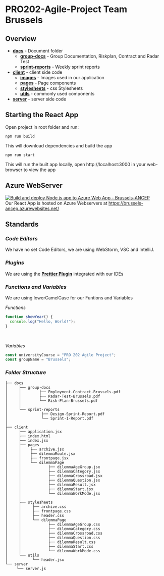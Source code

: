 # PRO202-Agile-Project Team Brussels
## Overview
* **[docs](https://github.com/vytre/Brussels/tree/main/docs)** - Document folder
  * **[group-docs](https://github.com/vytre/Brussels/tree/main/docs/group-docs)** - Group Documentation, Riskplan, Contract and Radar Test
  * **[sprint-reports](https://github.com/vytre/Brussels/tree/main/docs/sprint-reports)** - Weekly sprint reports
* **[client](https://github.com/vytre/Brussels/tree/main/client)** - client side code
  * **[images](https://github.com/vytre/Brussels/tree/main/client/images)** - Images used in our application
  * **[pages](https://github.com/vytre/Brussels/tree/main/client/pages)** - Page components
  * **[stylesheets](https://github.com/vytre/Brussels/tree/main/client/stylesheets)** - css Stylesheets
  * **[utils](https://github.com/vytre/Brussels/tree/main/client/utils)** - commonly used components
* **[server](https://github.com/vytre/Brussels/tree/main/server)** - server side code


## Starting the React App
Open project in root folder and run:
```
npm run build
```
This will download dependencies and build the app

```
npm run start
```
This will run the built app locally, open http://localhost:3000 in your web-browser to view the app

## Azure WebServer
[![Build and deploy Node.js app to Azure Web App - Brussels-ANCEP](https://github.com/vytre/Brussels/actions/workflows/main_brussels-ancep.yml/badge.svg)](https://github.com/vytre/Brussels/actions/workflows/main_brussels-ancep.yml) <br>
Our React App is hosted on Azure Webservers at https://brussels-ancep.azurewebsites.net/

## Standards

### *Code Editors*
We have no set Code Editors, we are using WebStorm, VSC and IntelliJ.

### *Plugins*
We are using the **[Prettier Plugin](https://prettier.io/)** integrated with our IDEs

### *Functions and Variables*
We are using lowerCamelCase for our Funtions and Variables

*Functions*
```javascript
function showYear() {
  console.log("Hello, World!");
}

````

<br>

*Variables*

```javascript
const universityCourse = "PRO 202 Agile Project";
const groupName = "Brussels";
```

### *Folder Structure*
```
├── docs
│     ├── group-docs
│     │        ├── Employment-Contract-Brussels.pdf
│     │        ├── Radar-Test-Brussels.pdf
│     │        └── Risk-Plan-Brussels.pdf
│     │
│     └── sprint-reports
│               ├── Design-Sprint-Report.pdf
│               └── Sprint-1-Report.pdf
│ 
├── client
│     ├── application.jsx
│     ├── index.html
│     ├── index.jsx
│     ├── pages
│     │    ├── archive.jsx
│     │    ├── dilemmaRoute.jsx
│     │    ├── frontpage.jsx
│     │    └── dilemmaPage
│     │            ├── dilemmaAgeGroup.jsx
│     │            ├── dilemmaCategory.jsx
│     │            ├── dilemmaCrossroad.jsx
│     │            ├── dilemmaQuestion.jsx
│     │            ├── dilemmaResult.jsx
│     │            ├── dilemmaStart.jsx
│     │            └── dilemmaWorkMode.jsx
│     │                
│     ├── stylesheets
│     │     ├── archive.css
│     │     ├── frontpage.css
│     │     ├── header.css
│     │     └── dilemmaPage
│     │            ├── dilemmaAgeGroup.css
│     │            ├── dilemmaCategory.css
│     │            ├── dilemmaCrossroad.css
│     │            ├── dilemmaQuestion.css
│     │            ├── dilemmaResult.css
│     │            ├── dilemmaStart.css
│     │            └── dilemmaWorkMode.css
│     └── utils
│           └── header.jsx
└── server
     └── server.js
````
